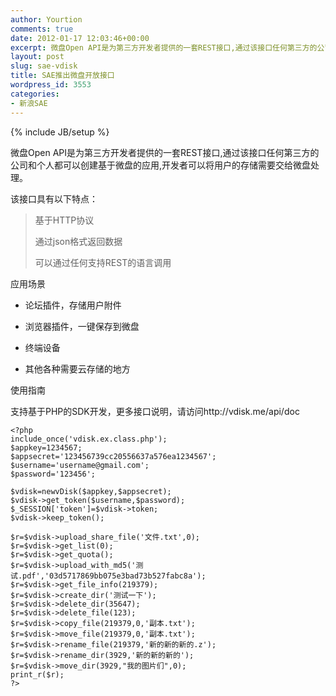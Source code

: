 ```yaml
---
author: Yourtion
comments: true
date: 2012-01-17 12:03:46+00:00
excerpt: 微盘Open API是为第三方开发者提供的一套REST接口,通过该接口任何第三方的公司和个人都可以创建基于微盘的应用,开发者可以将用户的存储需要交给微盘处理。
layout: post
slug: sae-vdisk
title: SAE推出微盘开放接口
wordpress_id: 3553
categories:
- 新浪SAE
---
```

{% include JB/setup %}

微盘Open API是为第三方开发者提供的一套REST接口,通过该接口任何第三方的公司和个人都可以创建基于微盘的应用,开发者可以将用户的存储需要交给微盘处理。

该接口具有以下特点：


<blockquote>基于HTTP协议

通过json格式返回数据

可以通过任何支持REST的语言调用</blockquote>


应用场景



	
  * 论坛插件，存储用户附件

	
  * 浏览器插件，一键保存到微盘

	
  * 终端设备

	
  * 其他各种需要云存储的地方


使用指南

支持基于PHP的SDK开发，更多接口说明，请访问http://vdisk.me/api/doc

```
<?php
include_once('vdisk.ex.class.php');
$appkey=1234567;
$appsecret='123456739cc20556637a576ea1234567';
$username='username@gmail.com';
$password='123456';

$vdisk=newvDisk($appkey,$appsecret);
$vdisk->get_token($username,$password);
$_SESSION['token']=$vdisk->token;
$vdisk->keep_token();

$r=$vdisk->upload_share_file('文件.txt',0);
$r=$vdisk->get_list(0);
$r=$vdisk->get_quota();
$r=$vdisk->upload_with_md5('测试.pdf','03d5717869bb075e3bad73b527fabc8a');
$r=$vdisk->get_file_info(219379);
$r=$vdisk->create_dir('测试一下');
$r=$vdisk->delete_dir(35647);
$r=$vdisk->delete_file(123);
$r=$vdisk->copy_file(219379,0,'副本.txt');
$r=$vdisk->move_file(219379,0,'副本.txt');
$r=$vdisk->rename_file(219379,'新的新的新的.z');
$r=$vdisk->rename_dir(3929,'新的新的新的');
$r=$vdisk->move_dir(3929,"我的图片们",0);
print_r($r);
?>
```

